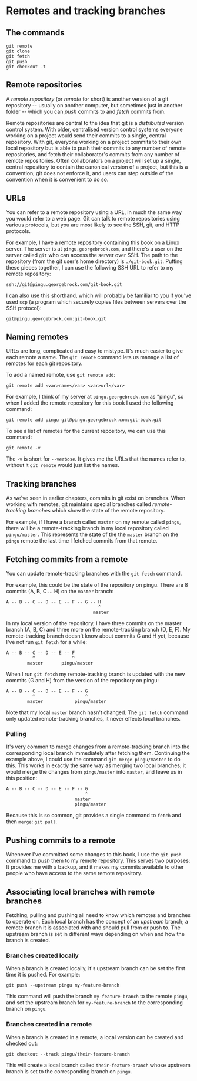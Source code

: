 # Remotes and tracking branches

## The commands

    git remote
    git clone
    git fetch
    git push
    git checkout -t

## Remote repositories

A <dfn>remote repository</dfn> (or <dfn>remote</dfn> for short) is another
version of a git repository -- usually on another computer, but sometimes just
in another folder -- which you can <dfn>push</dfn> commits to and
<dfn>fetch</dfn> commits from.

Remote repositories are central to the idea that git is a *distributed* version
control system. With older, centralised version control systems everyone working
on a project would send their commits to a single, central repository. With git,
everyone working on a project commits to their own local repository but is able
to push their commits to any number of remote repositories, and fetch their
collaborator's commits from any number of remote repositories. Often
collaborators on a project will set up a single, central repository to contain
the canonical version of a project, but this is a convention; git does not
enforce it, and users can step outside of the convention when it is convenient
to do so.

## URLs

You can refer to a remote repository using a URL, in much the same way you would
refer to a web page. Git can talk to remote repositories using various
protocols, but you are most likely to see the SSH, git, and HTTP protocols.

For example, I have a remote repository containing this book on a Linux server.
The server is at `pingu.georgebrock.com`, and there's a user on the server
called `git` who can access the server over SSH. The path to the repository
(from the git user's home directory) is `./git-book.git`. Putting these pieces
together, I can use the following SSH URL to refer to my remote repository:

    ssh://git@pingu.georgebrock.com/git-book.git

I can also use this shorthand, which will probably be familiar to you if you've
used `scp` (a program which securely copies files between servers over the SSH
protocol):

    git@pingu.georgebrock.com:git-book.git

## Naming remotes

URLs are long, complicated and easy to mistype. It's much easier to give each
remote a name. The `git remote` command lets us manage a list of remotes for
each git repository.

To add a named remote, use `git remote add`:

    git remote add <var>name</var> <var>url</var>

For example, I think of my server at `pingu.georgebrock.com` as "pingu", so
when I added the remote repository for this book I used the following command:

    git remote add pingu git@pingu.georgebrock.com:git-book.git

To see a list of remotes for the current repository, we can use this command:

    git remote -v

The `-v` is short for `--verbose`. It gives me the URLs that the names refer to,
without it `git remote` would just list the names.

## Tracking branches

As we've seen in earlier chapters, commits in git exist on branches. When
working with remotes, git maintains special branches called <dfn>remote-tracking
branches</dfn> which show the state of the remote repository.

For example, if I have a branch called <code>master</code> on my remote called
<code>pingu</code>, there will be a remote-tracking branch in my local
repository called <code>pingu/master</code>. This represents the state of the
the <code>master</code> branch on the <code>pingu</code> remote the last time I
fetched commits from that remote.

## Fetching commits from a remote

You can update remote-tracking branches with the `git fetch` command.

For example, this could be the state of the repository on pingu. There are 8
commits (A, B, C ... H) on the `master` branch:

    A -- B -- C -- D -- E -- F -- G -- H
                                       ^
                                     master

In my local version of the repository, I have three commits on the master branch
(A, B, C) and three more on the remote-tracking branch (D, E, F). My
remote-tracking branch doesn't know about commits G and H yet, because I've not
run `git fetch` for a while:

    A -- B -- C -- D -- E -- F
              ^              ^
            master       pingu/master

When I run `git fetch` my remote-tracking branch is updated with the new commits
(G and H) from the version of the repository on pingu:

    A -- B -- C -- D -- E -- F -- G
              ^                   ^
            master            pingu/master

Note that my local `master` branch hasn't changed. The `git fetch` command only
updated remote-tracking branches, it never effects local branches.

### Pulling

It's very common to merge changes from a remote-tracking branch into the
corresponding local branch immediately after fetching them.  Continuing the
example above, I could use the command `git merge pingu/master` to do this.
This works in exactly the same way as merging two local branches; it would merge
the changes from `pingu/master` into `master`, and leave us in this position:

    A -- B -- C -- D -- E -- F -- G
                                  ^
                              master
                              pingu/master

Because this is so common, git provides a single command to `fetch` and then
`merge`: `git pull`.

## Pushing commits to a remote

Whenever I've committed some changes to this book, I use the `git push` command
to *push* them to my remote repository. This serves two purposes: It provides me
with a backup, and it makes my commits available to other people who have access
to the same remote repository.

## Associating local branches with remote branches

Fetching, pulling and pushing all need to know which remotes and branches to
operate on. Each local branch has the concept of an <dfn>upstream</dfn> branch;
a remote branch it is associated with and should pull from or push to. The
upstream branch is set in different ways depending on when and how the branch is
created.

### Branches created locally

When a branch is created locally, it's upstream branch can be set the first time
it is pushed. For example:

    git push --upstream pingu my-feature-branch

This command will push the branch `my-feature-branch` to the remote `pingu`, and
set the upstream branch for `my-feature-branch` to the corresponding branch on
`pingu`.

### Branches created in a remote

When a branch is created in a remote, a local version can be created and checked
out:

    git checkout --track pingu/their-feature-branch

This will create a local branch called `their-feature-branch` whose upstream
branch is set to the corresponding branch on `pingu`.
